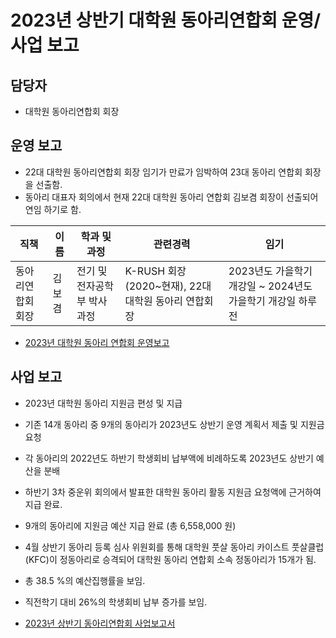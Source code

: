 2023년 상반기 대학원 동아리연합회 운영/사업 보고
===
##  담당자
- 대학원 동아리연합회 회장

## 운영 보고
- 22대 대학원 동아리연합회 회장 임기가 만료가 임박하여 23대 동아리 연합회 회장을 선출함.
- 동아리 대표자 회의에서 현재 22대 대학원 동아리 연합회 김보겸 회장이 선출되어 연임 하기로 함.

| 직책 | 이름 | 학과 및 과정 | 관련경력 | 임기 |
|---|---|---|---|---|
| 동아리연합회 회장 | 김보겸 | 전기 및 전자공학부 박사과정 | K-RUSH 회장 (2020~현재), 22대 대학원 동아리 연합회장 | 2023년도 가을학기 개강일 ~ 2024년도 가을학기 개강일 하루 전 |

- [2023년 대학원 동아리 연합회 운영보고](보고안건/동연-중운위원-인준.md)

## 사업 보고
  - 2023년 대학원 동아리 지원금 편성 및 지급
  - 기존 14개 동아리 중 9개의 동아리가 2023년도 상반기 운영 계획서 제출 및 지원금 요청
  - 각 동아리의 2022년도 하반기 학생회비 납부액에 비례하도록 2023년도 상반기 예산을 분배
  - 하반기 3차 중운위 회의에서 발표한 대학원 동아리 활동 지원금 요청액에 근거하여 지급 완료.
  - 9개의 동아리에 지원금 예산 지급 완료 (총 6,558,000 원)
  - 4월 상반기 동아리 등록 심사 위원회를 통해 대학원 풋살 동아리 카이스트 풋살클럽(KFC)이 정동아리로 승격되어 대학원 동아리 연합회 소속 정동아리가 15개가 됨.
  - 총 38.5 %의 예산집행률을 보임.
  - 직전학기 대비 26%의 학생회비 납부 증가를 보임.

  - [2023년 상반기 동아리연합회 사업보고서](보고안건/동연-사업보고서.md)
